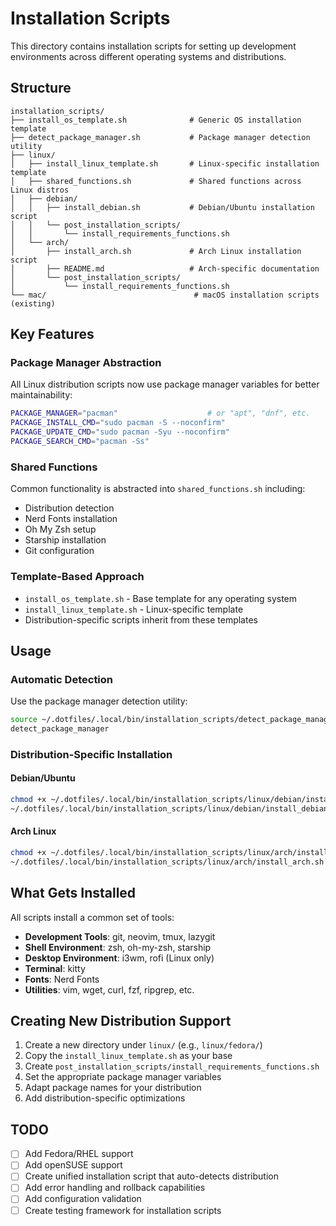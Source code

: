 # Installation Scripts

This directory contains installation scripts for setting up development environments across different operating systems and distributions.

## Structure

```
installation_scripts/
├── install_os_template.sh              # Generic OS installation template
├── detect_package_manager.sh           # Package manager detection utility
├── linux/
│   ├── install_linux_template.sh       # Linux-specific installation template
│   ├── shared_functions.sh             # Shared functions across Linux distros
│   ├── debian/
│   │   ├── install_debian.sh           # Debian/Ubuntu installation script
│   │   └── post_installation_scripts/
│   │       └── install_requirements_functions.sh
│   └── arch/
│       ├── install_arch.sh             # Arch Linux installation script
│       ├── README.md                   # Arch-specific documentation
│       └── post_installation_scripts/
│           └── install_requirements_functions.sh
└── mac/                                 # macOS installation scripts (existing)
```

## Key Features

### Package Manager Abstraction
All Linux distribution scripts now use package manager variables for better maintainability:

```bash
PACKAGE_MANAGER="pacman"                    # or "apt", "dnf", etc.
PACKAGE_INSTALL_CMD="sudo pacman -S --noconfirm"
PACKAGE_UPDATE_CMD="sudo pacman -Syu --noconfirm"
PACKAGE_SEARCH_CMD="pacman -Ss"
```

### Shared Functions
Common functionality is abstracted into `shared_functions.sh` including:
- Distribution detection
- Nerd Fonts installation
- Oh My Zsh setup
- Starship installation
- Git configuration

### Template-Based Approach
- `install_os_template.sh` - Base template for any operating system
- `install_linux_template.sh` - Linux-specific template
- Distribution-specific scripts inherit from these templates

## Usage

### Automatic Detection
Use the package manager detection utility:
```bash
source ~/.dotfiles/.local/bin/installation_scripts/detect_package_manager.sh
detect_package_manager
```

### Distribution-Specific Installation

#### Debian/Ubuntu
```bash
chmod +x ~/.dotfiles/.local/bin/installation_scripts/linux/debian/install_debian.sh
~/.dotfiles/.local/bin/installation_scripts/linux/debian/install_debian.sh
```

#### Arch Linux
```bash
chmod +x ~/.dotfiles/.local/bin/installation_scripts/linux/arch/install_arch.sh
~/.dotfiles/.local/bin/installation_scripts/linux/arch/install_arch.sh
```

## What Gets Installed

All scripts install a common set of tools:
- **Development Tools**: git, neovim, tmux, lazygit
- **Shell Environment**: zsh, oh-my-zsh, starship
- **Desktop Environment**: i3wm, rofi (Linux only)
- **Terminal**: kitty
- **Fonts**: Nerd Fonts
- **Utilities**: vim, wget, curl, fzf, ripgrep, etc.

## Creating New Distribution Support

1. Create a new directory under `linux/` (e.g., `linux/fedora/`)
2. Copy the `install_linux_template.sh` as your base
3. Create `post_installation_scripts/install_requirements_functions.sh`
4. Set the appropriate package manager variables
5. Adapt package names for your distribution
6. Add distribution-specific optimizations

## TODO

- [ ] Add Fedora/RHEL support
- [ ] Add openSUSE support
- [ ] Create unified installation script that auto-detects distribution
- [ ] Add error handling and rollback capabilities
- [ ] Add configuration validation
- [ ] Create testing framework for installation scripts 